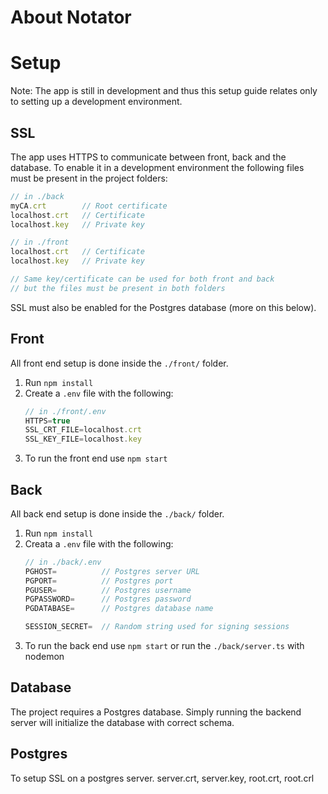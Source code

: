 # About Notator

# Setup
Note: The app is still in development and thus this setup guide relates only to setting up a development environment.

## SSL
The app uses HTTPS to communicate between front, back and the database. To enable it in a development environment the following files must be present in the project folders:

``` javascript
// in ./back
myCA.crt        // Root certificate
localhost.crt   // Certificate
localhost.key   // Private key

// in ./front
localhost.crt   // Certificate
localhost.key   // Private key

// Same key/certificate can be used for both front and back 
// but the files must be present in both folders
```

SSL must also be enabled for the Postgres database (more on this below).

## Front
All front end setup is done inside the `./front/` folder.

1. Run `npm install`
2. Create a `.env` file with the following:
    ``` javascript
    // in ./front/.env
    HTTPS=true
    SSL_CRT_FILE=localhost.crt
    SSL_KEY_FILE=localhost.key
    ```
3. To run the front end use `npm start`

## Back
All back end setup is done inside the `./back/` folder.

1. Run `npm install`
2. Creata a `.env` file with the following:
    ``` javascript
    // in ./back/.env
    PGHOST=          // Postgres server URL
    PGPORT=          // Postgres port
    PGUSER=          // Postgres username
    PGPASSWORD=      // Postgres password
    PGDATABASE=      // Postgres database name

    SESSION_SECRET=  // Random string used for signing sessions
    ```
3. To run the back end use `npm start` or run the `./back/server.ts` with nodemon


## Database
The project requires a Postgres database.
Simply running the backend server will initialize the database with correct schema.

## Postgres
To setup SSL on a postgres server. server.crt, server.key, root.crt, root.crl